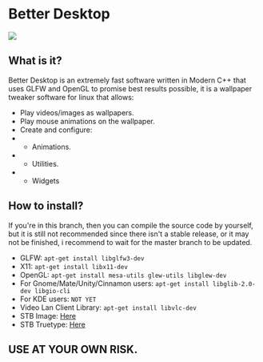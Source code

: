 # Better Desktop
<img src="https://travis-ci.com/therealcain/Animated-Wallpaper-For-Linux.svg">

## What is it?
Better Desktop is an extremely fast software written in Modern C++ that uses GLFW and OpenGL to promise best results possible, it is a wallpaper tweaker software for linux that allows:
- Play videos/images as wallpapers.
- Play mouse animations on the wallpaper.
- Create and configure:
- * Animations.
- * Utilities.
- * Widgets

## How to install?
If you're in this branch, then you can compile the source code by yourself, but it is still not recommended since there isn't a stable release, or it may not be finished, i recommend to wait for the master branch to be updated.

- GLFW:   `apt-get install libglfw3-dev`
- X11:    `apt-get install libx11-dev`
- OpenGL: `apt-get install mesa-utils glew-utils libglew-dev`
- For Gnome/Mate/Unity/Cinnamon users: `apt-get install libglib-2.0-dev libgio-cli`
- For KDE users: `NOT YET`
- Video Lan Client Library: `apt-get install libvlc-dev`
- STB Image: <a href="https://github.com/nothings/stb/blob/master/stb_image.h">Here</a>
- STB Truetype: <a href="https://github.com/nothings/stb/blob/master/stb_truetype.h">Here</a>

## USE AT YOUR OWN RISK.
